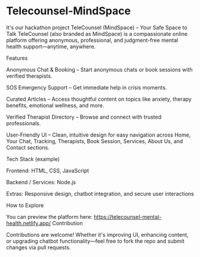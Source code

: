 # Telecounsel-MindSpace
It's our hackathon project 
TeleCounsel (MindSpace) – Your Safe Space to Talk  TeleCounsel (also branded as MindSpace) is a compassionate online platform offering anonymous, professional, and judgment-free mental health support—anytime, anywhere.

Features

Anonymous Chat & Booking – Start anonymous chats or book sessions with verified therapists.

SOS Emergency Support – Get immediate help in crisis moments.

Curated Articles – Access thoughtful content on topics like anxiety, therapy benefits, emotional wellness, and more.

Verified Therapist Directory – Browse and connect with trusted professionals.

User-Friendly UI – Clean, intuitive design for easy navigation across Home, Your Chat, Tracking, Therapists, Book Session, Services, About Us, and Contact sections.

Tech Stack (example)

Frontend: HTML, CSS, JavaScript

Backend / Services: Node.js

Extras: Responsive design, chatbot integration, and secure user interactions

How to Explore

You can preview the platform here: https://telecounsel-mental-health.netlify.app/
Contribution

Contributions are welcome! Whether it's improving UI, enhancing content, or upgrading chatbot functionality—feel free to fork the repo and submit changes via pull requests.
